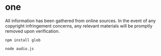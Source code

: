 # one

All information has been gathered from online sources. In the event of any copyright infringement concerns, any relevant materials will be promptly removed upon verification.


```
npm install glob

node audio.js
```